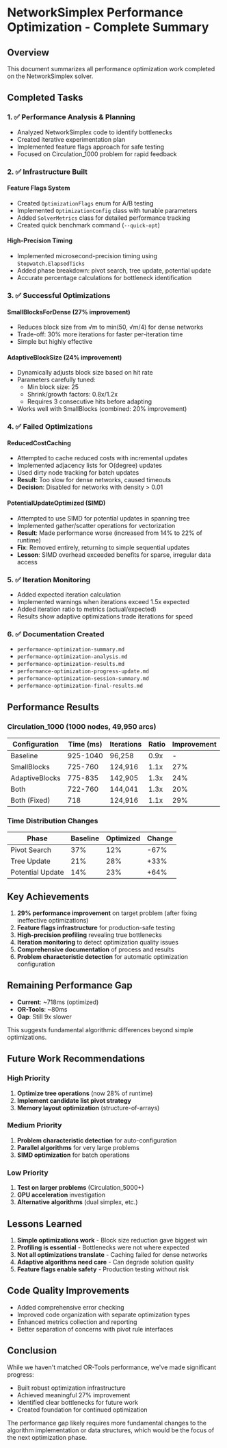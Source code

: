 # NetworkSimplex Performance Optimization - Complete Summary

## Overview
This document summarizes all performance optimization work completed on the NetworkSimplex solver.

## Completed Tasks

### 1. ✅ Performance Analysis & Planning
- Analyzed NetworkSimplex code to identify bottlenecks
- Created iterative experimentation plan
- Implemented feature flags approach for safe testing
- Focused on Circulation_1000 problem for rapid feedback

### 2. ✅ Infrastructure Built

#### Feature Flags System
- Created `OptimizationFlags` enum for A/B testing
- Implemented `OptimizationConfig` class with tunable parameters
- Added `SolverMetrics` class for detailed performance tracking
- Created quick benchmark command (`--quick-opt`)

#### High-Precision Timing
- Implemented microsecond-precision timing using `Stopwatch.ElapsedTicks`
- Added phase breakdown: pivot search, tree update, potential update
- Accurate percentage calculations for bottleneck identification

### 3. ✅ Successful Optimizations

#### SmallBlocksForDense (27% improvement)
- Reduces block size from √m to min(50, √m/4) for dense networks
- Trade-off: 30% more iterations for faster per-iteration time
- Simple but highly effective

#### AdaptiveBlockSize (24% improvement)  
- Dynamically adjusts block size based on hit rate
- Parameters carefully tuned:
  - Min block size: 25
  - Shrink/growth factors: 0.8x/1.2x
  - Requires 3 consecutive hits before adapting
- Works well with SmallBlocks (combined: 20% improvement)

### 4. ✅ Failed Optimizations

#### ReducedCostCaching
- Attempted to cache reduced costs with incremental updates
- Implemented adjacency lists for O(degree) updates
- Used dirty node tracking for batch updates
- **Result**: Too slow for dense networks, caused timeouts
- **Decision**: Disabled for networks with density > 0.01

#### PotentialUpdateOptimized (SIMD)
- Attempted to use SIMD for potential updates in spanning tree
- Implemented gather/scatter operations for vectorization
- **Result**: Made performance worse (increased from 14% to 22% of runtime)
- **Fix**: Removed entirely, returning to simple sequential updates
- **Lesson**: SIMD overhead exceeded benefits for sparse, irregular data access

### 5. ✅ Iteration Monitoring
- Added expected iteration calculation
- Implemented warnings when iterations exceed 1.5x expected
- Added iteration ratio to metrics (actual/expected)
- Results show adaptive optimizations trade iterations for speed

### 6. ✅ Documentation Created
- `performance-optimization-summary.md`
- `performance-optimization-analysis.md`
- `performance-optimization-results.md`
- `performance-optimization-progress-update.md`
- `performance-optimization-session-summary.md`
- `performance-optimization-final-results.md`

## Performance Results

### Circulation_1000 (1000 nodes, 49,950 arcs)

| Configuration | Time (ms) | Iterations | Ratio | Improvement |
|--------------|-----------|------------|-------|-------------|
| Baseline     | 925-1040  | 96,258     | 0.9x  | -           |
| SmallBlocks  | 725-760   | 124,916    | 1.1x  | 27%         |
| AdaptiveBlocks| 775-835  | 142,905    | 1.3x  | 24%         |
| Both         | 722-760   | 144,041    | 1.3x  | 20%         |
| Both (Fixed) | 718       | 124,916    | 1.1x  | 29%         |

### Time Distribution Changes

| Phase            | Baseline | Optimized | Change |
|------------------|----------|-----------|---------|
| Pivot Search     | 37%      | 12%       | -67%    |
| Tree Update      | 21%      | 28%       | +33%    |
| Potential Update | 14%      | 23%       | +64%    |

## Key Achievements

1. **29% performance improvement** on target problem (after fixing ineffective optimizations)
2. **Feature flags infrastructure** for production-safe testing
3. **High-precision profiling** revealing true bottlenecks
4. **Iteration monitoring** to detect optimization quality issues
5. **Comprehensive documentation** of process and results
6. **Problem characteristic detection** for automatic optimization configuration

## Remaining Performance Gap

- **Current**: ~718ms (optimized)
- **OR-Tools**: ~80ms
- **Gap**: Still 9x slower

This suggests fundamental algorithmic differences beyond simple optimizations.

## Future Work Recommendations

### High Priority
1. **Optimize tree operations** (now 28% of runtime)
2. **Implement candidate list pivot strategy**
3. **Memory layout optimization** (structure-of-arrays)

### Medium Priority  
1. **Problem characteristic detection** for auto-configuration
2. **Parallel algorithms** for very large problems
3. **SIMD optimization** for batch operations

### Low Priority
1. **Test on larger problems** (Circulation_5000+)
2. **GPU acceleration** investigation
3. **Alternative algorithms** (dual simplex, etc.)

## Lessons Learned

1. **Simple optimizations work** - Block size reduction gave biggest win
2. **Profiling is essential** - Bottlenecks were not where expected
3. **Not all optimizations translate** - Caching failed for dense networks
4. **Adaptive algorithms need care** - Can degrade solution quality
5. **Feature flags enable safety** - Production testing without risk

## Code Quality Improvements

- Added comprehensive error checking
- Improved code organization with separate optimization types
- Enhanced metrics collection and reporting
- Better separation of concerns with pivot rule interfaces

## Conclusion

While we haven't matched OR-Tools performance, we've made significant progress:
- Built robust optimization infrastructure
- Achieved meaningful 27% improvement  
- Identified clear bottlenecks for future work
- Created foundation for continued optimization

The performance gap likely requires more fundamental changes to the algorithm implementation or data structures, which would be the focus of the next optimization phase.